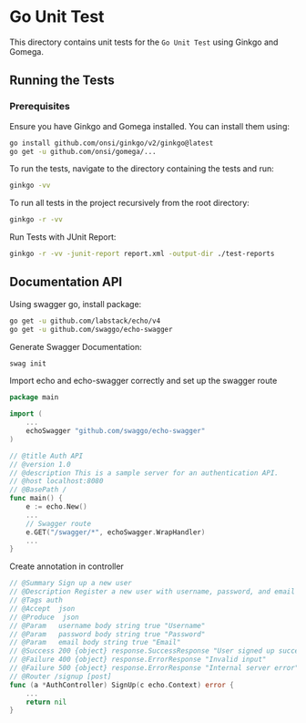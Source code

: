 # Go Unit Test

This directory contains unit tests for the `Go Unit Test` using Ginkgo and Gomega.

## Running the Tests

### Prerequisites

Ensure you have Ginkgo and Gomega installed. You can install them using:

```bash
go install github.com/onsi/ginkgo/v2/ginkgo@latest
go get -u github.com/onsi/gomega/...
```

To run the tests, navigate to the directory containing the tests and run:

```bash
ginkgo -vv
```

To run all tests in the project recursively from the root directory:
```bash
ginkgo -r -vv
```

Run Tests with JUnit Report:
```bash
ginkgo -r -vv -junit-report report.xml -output-dir ./test-reports
```

## Documentation API

Using swagger go, install package:

```bash
go get -u github.com/labstack/echo/v4
go get -u github.com/swaggo/echo-swagger
```

Generate Swagger Documentation:

```bash
swag init
```

Import echo and echo-swagger correctly and set up the swagger route

```go
package main

import (
    ...
    echoSwagger "github.com/swaggo/echo-swagger"
)

// @title Auth API
// @version 1.0
// @description This is a sample server for an authentication API.
// @host localhost:8080
// @BasePath /
func main() {
    e := echo.New()
	...
    // Swagger route
    e.GET("/swagger/*", echoSwagger.WrapHandler)
	...
}
```
Create annotation in controller
```go
// @Summary Sign up a new user
// @Description Register a new user with username, password, and email
// @Tags auth
// @Accept  json
// @Produce  json
// @Param   username body string true "Username"
// @Param   password body string true "Password"
// @Param   email body string true "Email"
// @Success 200 {object} response.SuccessResponse "User signed up successfully"
// @Failure 400 {object} response.ErrorResponse "Invalid input"
// @Failure 500 {object} response.ErrorResponse "Internal server error"
// @Router /signup [post]
func (a *AuthController) SignUp(c echo.Context) error {
	...
	return nil
}
```
